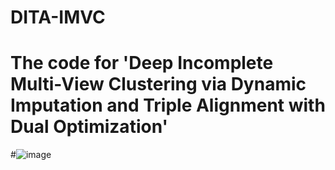 # DITA-IMVC
# The code for 'Deep Incomplete Multi-View Clustering via Dynamic Imputation and Triple Alignment with Dual Optimization'
#![image](https://github.com/user-attachments/assets/e89aef14-1f7b-4b69-8f05-89b1dd34b351)
